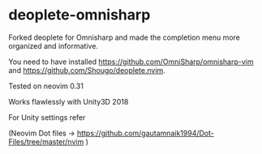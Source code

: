 # deoplete-omnisharp

Forked deoplete for Omnisharp and made the completion menu more organized and informative.

You need to have installed https://github.com/OmniSharp/omnisharp-vim and https://github.com/Shougo/deoplete.nvim.

Tested on neovim 0.31

Works flawlessly with Unity3D 2018 

For Unity settings refer 

(Neovim Dot files -> https://github.com/gautamnaik1994/Dot-Files/tree/master/nvim )


